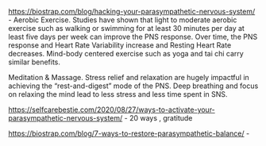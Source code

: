 https://biostrap.com/blog/hacking-your-parasympathetic-nervous-system/ - Aerobic Exercise. Studies have shown that light to moderate aerobic exercise such as walking or swimming for at least 30 minutes per day at least five days per week can improve the PNS response. Over time, the PNS response and Heart Rate Variability increase and Resting Heart Rate decreases. Mind-body centered exercise such as yoga and tai chi carry similar benefits.

Meditation & Massage. Stress relief and relaxation are hugely impactful in achieving the “rest-and-digest” mode of the PNS. Deep breathing and focus on relaxing the mind lead to less stress and less time spent in SNS.

https://selfcarebestie.com/2020/08/27/ways-to-activate-your-parasympathetic-nervous-system/ - 20 ways , gratitude

https://biostrap.com/blog/7-ways-to-restore-parasympathetic-balance/ - 
